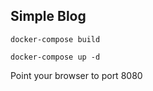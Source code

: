## Simple Blog

```docker-compose build```

```docker-compose up -d```

Point your browser to port 8080
